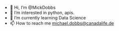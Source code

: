 - 👋 Hi, I’m @MickDobbs
- 👀 I’m interested in python, apis.
- 🌱 I’m currently learning Data Science
- 📫 How to reach me michael.dobbs@canadalife.de

<!---
MickDobbs/MickDobbs is a ✨ special ✨ repository because its `README.md` (this file) appears on your GitHub profile.
You can click the Preview link to take a look at your changes.
--->
